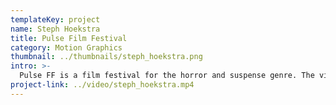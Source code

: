 ```yaml
---
templateKey: project
name: Steph Hoekstra
title: Pulse Film Festival
category: Motion Graphics
thumbnail: ../thumbnails/steph_hoekstra.png
intro: >-
  Pulse FF is a film festival for the horror and suspense genre. The video is an introduction sequence to the festival that would play as promotional material and as a short clip before each feature movie is screened. By slowly layering and building different sounds, and creating a unique pattern shift for each one, there is a growing sense of unease and trepidation until the climax is reached.
project-link: ../video/steph_hoekstra.mp4
---
```

